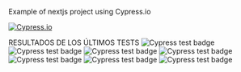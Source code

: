 Example of nextjs project using Cypress.io

<!---Start place for the badge -->
[![Cypress.io](https://img.shields.io/badge/tested%20with-Cypress-04C38E.svg)](https://www.cypress.io/)

<!---End place for the badge -->

RESULTADOS DE LOS ÚLTIMOS TESTS
![Cypress test badge](https://img.shields.io/badge/test-failure-red)
![Cypress test badge](https://img.shields.io/badge/test-failure-red)
![Cypress test badge](https://img.shields.io/badge/test-failure-red)
![Cypress test badge](https://img.shields.io/badge/test-failure-red)
![Cypress test badge](https://img.shields.io/badge/test-failure-red)
![Cypress test badge](https://img.shields.io/badge/test-failure-red)
![Cypress test badge](https://img.shields.io/badge/test-failure-red)

<!--START_SECTION:metrics-->

<!--END_SECTION:metrics-->